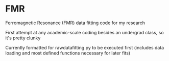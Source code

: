 # FMR
Ferromagnetic Resonance (FMR) data fitting code for my research

First attempt at any academic-scale coding besides an undergrad class, so it's pretty clunky

Currently formatted for rawdatafitting.py to be executed first (includes data loading and most defined functions necessary for later fits)
